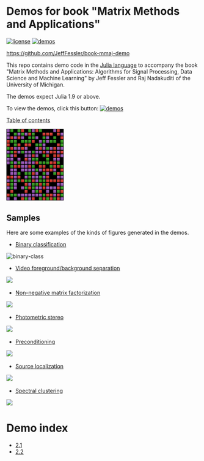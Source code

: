 # Demos for book "Matrix Methods and Applications"

[![license][license-img]][license-url]
[![demos][demos-img]][demos-url]

https://github.com/JeffFessler/book-mmaj-demo

This repo contains demo code
in the
[Julia language](https://julialang.org/)
to accompany the book
"Matrix Methods and Applications:
Algorithms for Signal Processing, Data Science and Machine Learning"
by Jeff Fessler
and Raj Nadakuditi
of the University of Michigan.

The demos expect Julia 1.9 or above.

To view the demos,
click this button:
[![demos][demos-img]][demos-url]

[Table of contents](toc.htm)

<img src="docs/src/assets/logo.png" alt="logo" width="150">


## Samples

Here are some examples of the kinds of figures generated in the demos.

- [Binary classification](https://jefffessler.github.io/book-mmaj-demo/generated/demos/09/class01)
<img src="https://github.com/JeffFessler/book-mmaj-data/blob/main/demo-fig/binary-classify.png" alt="binary-class" width="300">

- [Video foreground/background separation](https://jefffessler.github.io/book-mmaj-demo/generated/demos/10/foreback)
<img src="https://github.com/JeffFessler/book-mmaj-data/blob/main/demo-fig/foreground-background.png" alg="pic" width="400">

- [Non-negative matrix factorization](https://jefffessler.github.io/book-mmaj-demo/generated/demos/10/nmf)
<img src="https://github.com/JeffFessler/book-mmaj-data/blob/main/demo-fig/nmf.png" alg="pic" width="400">

- [Photometric stereo](https://jefffessler.github.io/book-mmaj-demo/generated/demos/07/photometric3)
<img src="https://github.com/JeffFessler/book-mmaj-data/blob/main/demo-fig/photometric-stereo.png" alg="pic" width="400">

- [Preconditioning](https://jefffessler.github.io/book-mmaj-demo/generated/demos/09/precon1)
<img src="https://github.com/JeffFessler/book-mmaj-data/blob/main/demo-fig/preconditioning.png" alg="pic" width="400">

- [Source localization](https://jefffessler.github.io/book-mmaj-demo/generated/demos/07/source-local)
<img src="https://github.com/JeffFessler/book-mmaj-data/blob/main/demo-fig/source-localize.png" alg="pic" width="400">

- [Spectral clustering](https://jefffessler.github.io/book-mmaj-demo/generated/demos/08/spectral-cluster)
<img src="https://github.com/JeffFessler/book-mmaj-data/blob/main/demo-fig/spectral-clustering.png" alg="pic" width="400">

# Demo index

- [2.1](https://jefffessler.github.io/book-mmaj-demo/generated/demos/02/dot)
- [2.2](https://jefffessler.github.io/book-mmaj-demo/generated/demos/02/gauss2d)

<!-- URLs -->
[demos-img]: https://img.shields.io/badge/-Demos-blue
[demos-url]: https://JeffFessler.github.io/book-mmaj-demo
[license-img]: https://licensebuttons.net/l/by-nc-nd/3.0/88x31.png
[license-url]: LICENSE
